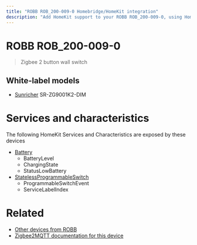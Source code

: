 ```yaml
---
title: "ROBB ROB_200-009-0 Homebridge/HomeKit integration"
description: "Add HomeKit support to your ROBB ROB_200-009-0, using Homebridge, Zigbee2MQTT and homebridge-z2m."
---
```

<!---
This file has been GENERATED using src/docgen/docgen.ts
DO NOT EDIT THIS FILE MANUALLY!
-->
# ROBB ROB_200-009-0
> Zigbee 2 button wall switch


## White-label models
* [Sunricher](../index.md#sunricher) SR-ZG9001K2-DIM

# Services and characteristics
The following HomeKit Services and Characteristics are exposed by
these devices

* [Battery](../../battery.md)
  * BatteryLevel
  * ChargingState
  * StatusLowBattery
* [StatelessProgrammableSwitch](../../action.md)
  * ProgrammableSwitchEvent
  * ServiceLabelIndex


# Related
* [Other devices from ROBB](../index.md#robb)
* [Zigbee2MQTT documentation for this device](https://www.zigbee2mqtt.io/devices/ROB_200-009-0.html)
